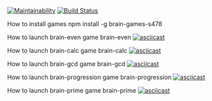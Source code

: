 [![Maintainability](https://api.codeclimate.com/v1/badges/8e1ad56a73ba208268d7/maintainability)](https://codeclimate.com/github/tonytoponi/project-lvl1-s478/maintainability) [![Build Status](https://travis-ci.org/tonytoponi/project-lvl1-s478.svg?branch=master)](https://travis-ci.org/tonytoponi/project-lvl1-s478)

How to install games
npm install -g brain-games-s478

How to launch brain-even game
brain-even
[![asciicast](https://asciinema.org/a/oPJrycE0BWd3viUJYbBVjhCd0.svg)](https://asciinema.org/a/oPJrycE0BWd3viUJYbBVjhCd0)

How to launch brain-calc game
brain-calc
[![asciicast](https://asciinema.org/a/JSFxLJnfZtIV3hH45XHgmOSe4.svg)](https://asciinema.org/a/JSFxLJnfZtIV3hH45XHgmOSe4)

How to launch brain-gcd game
brain-gcd
[![asciicast](https://asciinema.org/a/60c7lGUIqJWwM2zRZ9SCkRVNc.svg)](https://asciinema.org/a/60c7lGUIqJWwM2zRZ9SCkRVNc)

How to launch brain-progression game
brain-progression
[![asciicast](https://asciinema.org/a/I2WnonjnZ6cast2VrUYAHeeOx.svg)](https://asciinema.org/a/I2WnonjnZ6cast2VrUYAHeeOx)

How to launch brain-prime game
brain-prime
[![asciicast](https://asciinema.org/a/4QJloPVJbxpG7lEMgXHwlCE7r.svg)](https://asciinema.org/a/4QJloPVJbxpG7lEMgXHwlCE7r)